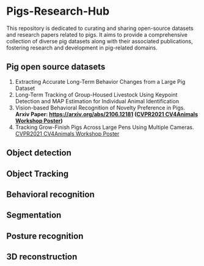 # Pigs-Research-Hub
This repository is dedicated to curating and sharing open-source datasets and research papers related to pigs. It aims to provide a comprehensive collection of diverse pig datasets along with their associated publications, fostering research and development in pig-related domains.


## Pig open source datasets
1. Extracting Accurate Long-Term Behavior Changes from a Large Pig Dataset
2. Long-Term Tracking of Group-Housed Livestock Using Keypoint Detection and MAP Estimation for Individual Animal Identification
3. Vision-based Behavioral Recognition of Novelty Preference in Pigs. **Arxiv Paper: https://arxiv.org/abs/2106.12181 ([CVPR2021 CV4Animals Workshop Poster](poster.pdf))** 
4. Tracking Grow-Finish Pigs Across Large Pens Using Multiple Cameras. [CVPR2021 CV4Animals Workshop Poster](https://drive.google.com/file/d/1ecdUNkKhlcNxA0ZbvaZBc8qJdrLHAmUV/view)

## Object detection

## Object Tracking

## Behavioral recognition

## Segmentation

## Posture recognition

## 3D reconstruction
